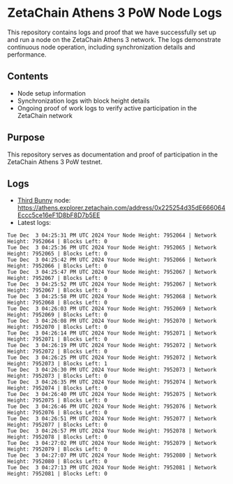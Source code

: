 # ZetaChain Athens 3 PoW Node Logs
This repository contains logs and proof that we have successfully set up and run a node on the ZetaChain Athens 3 network. The logs demonstrate continuous node operation, including synchronization details and performance.

## Contents
- Node setup information
- Synchronization logs with block height details
- Ongoing proof of work logs to verify active participation in the ZetaChain network

## Purpose
This repository serves as documentation and proof of participation in the ZetaChain Athens 3 PoW testnet.

## Logs

- [Third Bunny](https://thirdbunny.xyz/) node: https://athens.explorer.zetachain.com/address/0x225254d35dE666064Eccc5ce16eF1D8bF8D7b5EE
- Latest logs:
```
Tue Dec  3 04:25:31 PM UTC 2024 Your Node Height: 7952064 | Network Height: 7952064 | Blocks Left: 0
Tue Dec  3 04:25:36 PM UTC 2024 Your Node Height: 7952065 | Network Height: 7952065 | Blocks Left: 0
Tue Dec  3 04:25:42 PM UTC 2024 Your Node Height: 7952066 | Network Height: 7952066 | Blocks Left: 0
Tue Dec  3 04:25:47 PM UTC 2024 Your Node Height: 7952067 | Network Height: 7952067 | Blocks Left: 0
Tue Dec  3 04:25:52 PM UTC 2024 Your Node Height: 7952067 | Network Height: 7952067 | Blocks Left: 0
Tue Dec  3 04:25:58 PM UTC 2024 Your Node Height: 7952068 | Network Height: 7952068 | Blocks Left: 0
Tue Dec  3 04:26:03 PM UTC 2024 Your Node Height: 7952069 | Network Height: 7952069 | Blocks Left: 0
Tue Dec  3 04:26:08 PM UTC 2024 Your Node Height: 7952070 | Network Height: 7952070 | Blocks Left: 0
Tue Dec  3 04:26:14 PM UTC 2024 Your Node Height: 7952071 | Network Height: 7952071 | Blocks Left: 0
Tue Dec  3 04:26:19 PM UTC 2024 Your Node Height: 7952072 | Network Height: 7952072 | Blocks Left: 0
Tue Dec  3 04:26:25 PM UTC 2024 Your Node Height: 7952072 | Network Height: 7952073 | Blocks Left: 1
Tue Dec  3 04:26:30 PM UTC 2024 Your Node Height: 7952073 | Network Height: 7952073 | Blocks Left: 0
Tue Dec  3 04:26:35 PM UTC 2024 Your Node Height: 7952074 | Network Height: 7952074 | Blocks Left: 0
Tue Dec  3 04:26:40 PM UTC 2024 Your Node Height: 7952075 | Network Height: 7952075 | Blocks Left: 0
Tue Dec  3 04:26:46 PM UTC 2024 Your Node Height: 7952076 | Network Height: 7952076 | Blocks Left: 0
Tue Dec  3 04:26:51 PM UTC 2024 Your Node Height: 7952077 | Network Height: 7952077 | Blocks Left: 0
Tue Dec  3 04:26:57 PM UTC 2024 Your Node Height: 7952078 | Network Height: 7952078 | Blocks Left: 0
Tue Dec  3 04:27:02 PM UTC 2024 Your Node Height: 7952079 | Network Height: 7952079 | Blocks Left: 0
Tue Dec  3 04:27:07 PM UTC 2024 Your Node Height: 7952080 | Network Height: 7952080 | Blocks Left: 0
Tue Dec  3 04:27:13 PM UTC 2024 Your Node Height: 7952081 | Network Height: 7952081 | Blocks Left: 0
```
